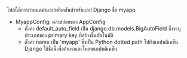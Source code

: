 ไฟล์นี้มีการกำหนดค่าแอปพลิเคชันสำหรับแอป Django ชื่อ myapp

- MyappConfig: คลาสย่อยของ AppConfig
    - ตั้งค่า default_auto_field เป็น django.db.models.BigAutoField ซึ่งระบุประเภทของ primary key ที่สร้างขึ้นอัตโนมัติ
    - ตั้งค่า name เป็น 'myapp' ซึ่งเป็น Python dotted path ไปยังแอปพลิเคชัน Django ใช้ชื่อนี้เพื่อค้นหาและโหลดแอปพลิเคชัน
